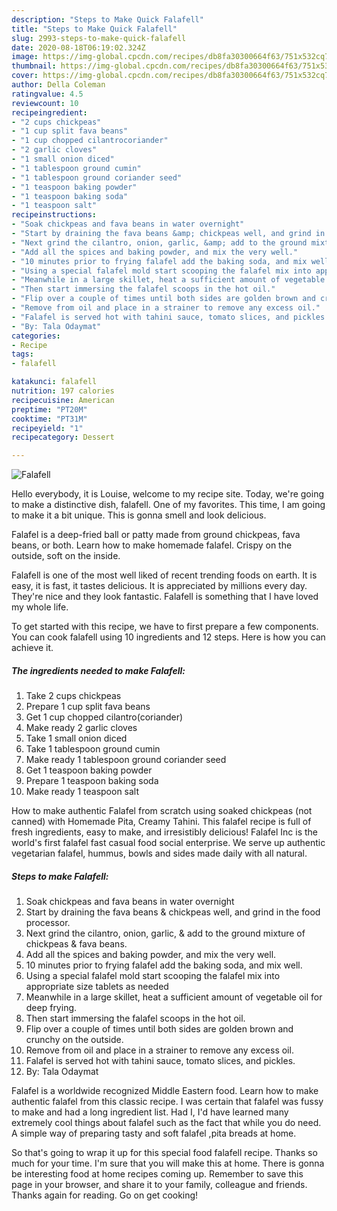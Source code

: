 ```yaml
---
description: "Steps to Make Quick Falafell"
title: "Steps to Make Quick Falafell"
slug: 2993-steps-to-make-quick-falafell
date: 2020-08-18T06:19:02.324Z
image: https://img-global.cpcdn.com/recipes/db8fa30300664f63/751x532cq70/falafell-recipe-main-photo.jpg
thumbnail: https://img-global.cpcdn.com/recipes/db8fa30300664f63/751x532cq70/falafell-recipe-main-photo.jpg
cover: https://img-global.cpcdn.com/recipes/db8fa30300664f63/751x532cq70/falafell-recipe-main-photo.jpg
author: Della Coleman
ratingvalue: 4.5
reviewcount: 10
recipeingredient:
- "2 cups chickpeas"
- "1 cup split fava beans"
- "1 cup chopped cilantrocoriander"
- "2 garlic cloves"
- "1 small onion diced"
- "1 tablespoon ground cumin"
- "1 tablespoon ground coriander seed"
- "1 teaspoon baking powder"
- "1 teaspoon baking soda"
- "1 teaspoon salt"
recipeinstructions:
- "Soak chickpeas and fava beans in water overnight"
- "Start by draining the fava beans &amp; chickpeas well, and grind in the food processor."
- "Next grind the cilantro, onion, garlic, &amp; add to the ground mixture of chickpeas &amp; fava beans."
- "Add all the spices and baking powder, and mix the very well."
- "10 minutes prior to frying falafel add the baking soda, and mix well."
- "Using a special falafel mold start scooping the falafel mix into appropriate size tablets as needed"
- "Meanwhile in a large skillet, heat a sufficient amount of vegetable oil for deep frying."
- "Then start immersing the falafel scoops in the hot oil."
- "Flip over a couple of times until both sides are golden brown and crunchy on the outside."
- "Remove from oil and place in a strainer to remove any excess oil."
- "Falafel is served hot with tahini sauce, tomato slices, and pickles."
- "By: Tala Odaymat"
categories:
- Recipe
tags:
- falafell

katakunci: falafell 
nutrition: 197 calories
recipecuisine: American
preptime: "PT20M"
cooktime: "PT31M"
recipeyield: "1"
recipecategory: Dessert

---
```



![Falafell](https://img-global.cpcdn.com/recipes/db8fa30300664f63/751x532cq70/falafell-recipe-main-photo.jpg)

Hello everybody, it is Louise, welcome to my recipe site. Today, we're going to make a distinctive dish, falafell. One of my favorites. This time, I am going to make it a bit unique. This is gonna smell and look delicious.

Falafel is a deep-fried ball or patty made from ground chickpeas, fava beans, or both. Learn how to make homemade falafel. Crispy on the outside, soft on the inside.

Falafell is one of the most well liked of recent trending foods on earth. It is easy, it is fast, it tastes delicious. It is appreciated by millions every day. They're nice and they look fantastic. Falafell is something that I have loved my whole life.


To get started with this recipe, we have to first prepare a few components. You can cook falafell using 10 ingredients and 12 steps. Here is how you can achieve it.

<!--inarticleads1-->

##### The ingredients needed to make Falafell:

1. Take 2 cups chickpeas
1. Prepare 1 cup split fava beans
1. Get 1 cup chopped cilantro(coriander)
1. Make ready 2 garlic cloves
1. Take 1 small onion diced
1. Take 1 tablespoon ground cumin
1. Make ready 1 tablespoon ground coriander seed
1. Get 1 teaspoon baking powder
1. Prepare 1 teaspoon baking soda
1. Make ready 1 teaspoon salt


How to make authentic Falafel from scratch using soaked chickpeas (not canned) with Homemade Pita, Creamy Tahini. This falafel recipe is full of fresh ingredients, easy to make, and irresistibly delicious! Falafel Inc is the world&#39;s first falafel fast casual food social enterprise. We serve up authentic vegetarian falafel, hummus, bowls and sides made daily with all natural. 

<!--inarticleads2-->

##### Steps to make Falafell:

1. Soak chickpeas and fava beans in water overnight
1. Start by draining the fava beans &amp; chickpeas well, and grind in the food processor.
1. Next grind the cilantro, onion, garlic, &amp; add to the ground mixture of chickpeas &amp; fava beans.
1. Add all the spices and baking powder, and mix the very well.
1. 10 minutes prior to frying falafel add the baking soda, and mix well.
1. Using a special falafel mold start scooping the falafel mix into appropriate size tablets as needed
1. Meanwhile in a large skillet, heat a sufficient amount of vegetable oil for deep frying.
1. Then start immersing the falafel scoops in the hot oil.
1. Flip over a couple of times until both sides are golden brown and crunchy on the outside.
1. Remove from oil and place in a strainer to remove any excess oil.
1. Falafel is served hot with tahini sauce, tomato slices, and pickles.
1. By: Tala Odaymat


Falafel is a worldwide recognized Middle Eastern food. Learn how to make authentic falafel from this classic recipe. I was certain that falafel was fussy to make and had a long ingredient list. Had I, I&#39;d have learned many extremely cool things about falafel such as the fact that while you do need. A simple way of preparing tasty and soft falafel ,pita breads at home. 

So that's going to wrap it up for this special food falafell recipe. Thanks so much for your time. I'm sure that you will make this at home. There is gonna be interesting food at home recipes coming up. Remember to save this page in your browser, and share it to your family, colleague and friends. Thanks again for reading. Go on get cooking!
